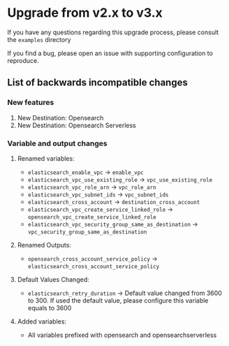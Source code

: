 # Upgrade from v2.x to v3.x

If you have any questions regarding this upgrade process, please consult the `examples` directory

If you find a bug, please open an issue with supporting configuration to reproduce.

## List of backwards incompatible changes

### New features

1. New Destination: Opensearch
2. New Destination: Opensearch Serverless

### Variable and output changes

1. Renamed variables:

    - `elasticsearch_enable_vpc` -> `enable_vpc`
    - `elasticsearch_vpc_use_existing_role` -> `vpc_use_existing_role`
    - `elasticsearch_vpc_role_arn` -> `vpc_role_arn`
    - `elasticsearch_vpc_subnet_ids` -> `vpc_subnet_ids`
    - `elasticsearch_cross_account` -> `destination_cross_account`
    - `elasticsearch_vpc_create_service_linked_role` -> `opensearch_vpc_create_service_linked_role`
    - `elasticsearch_vpc_security_group_same_as_destination` -> `vpc_security_group_same_as_destination`

2. Renamed Outputs:

   - `opensearch_cross_account_service_policy` -> `elasticsearch_cross_account_service_policy`

3. Default Values Changed:

    - `elasticsearch_retry_duration` -> Default value changed from 3600 to 300. If used the default value, please configure this variable equals to 3600

4. Added variables:

   - All variables prefixed with opensearch and opensearchserverless
